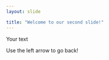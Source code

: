 ```yaml
---
layout: slide

title: "Welcome to our second slide!"
---
```

 
Your text
  
Use the left arrow to go back!
